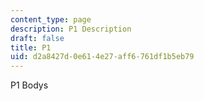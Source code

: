 ```yaml
---
content_type: page
description: P1 Description
draft: false
title: P1
uid: d2a8427d-0e61-4e27-aff6-761df1b5eb79
---
```

P1 Bodys